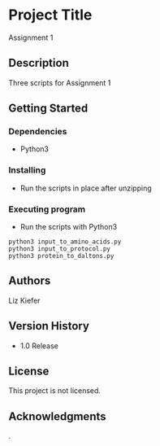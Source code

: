 # Project Title

Assignment 1

## Description

Three scripts for Assignment 1

## Getting Started

### Dependencies

* Python3

### Installing

* Run the scripts in place after unzipping

### Executing program

* Run the scripts with Python3
```
python3 input_to_amino_acids.py  
python3 input_to_protocol.py  
python3 protein_to_daltons.py
```


## Authors

Liz Kiefer

## Version History

* 1.0 Release

## License

This project is not licensed.

## Acknowledgments
.